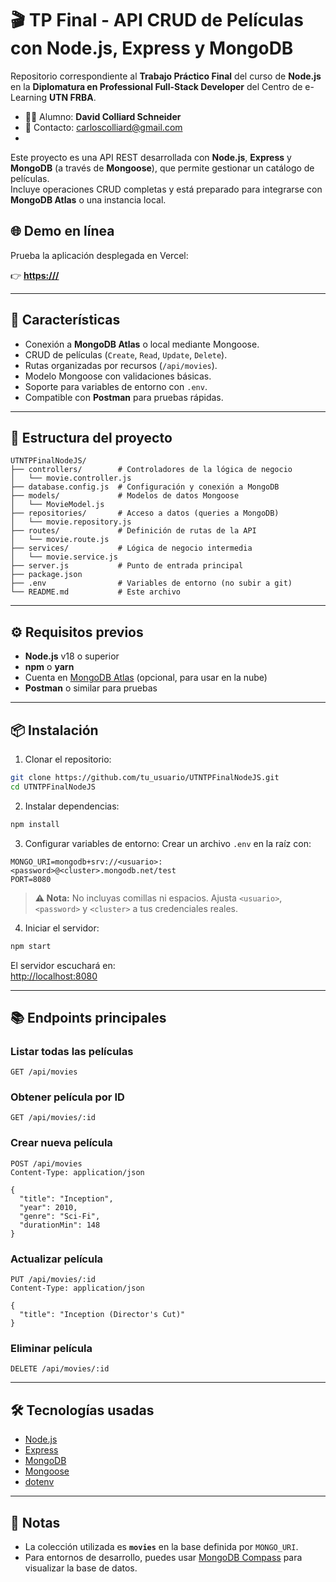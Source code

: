 # 🎬 TP Final - API CRUD de Películas con Node.js, Express y MongoDB

Repositorio correspondiente al **Trabajo Práctico Final** del curso de **Node.js** en la **Diplomatura en Professional Full-Stack Developer** del Centro de e-Learning **UTN FRBA**.

- 👨‍🎓 Alumno: **David Colliard Schneider**  
- 📧 Contacto: [carloscolliard@gmail.com](mailto:carloscolliard@gmail.com)
- 

Este proyecto es una API REST desarrollada con **Node.js**, **Express** y **MongoDB** (a través de **Mongoose**), que permite gestionar un catálogo de películas.  
Incluye operaciones CRUD completas y está preparado para integrarse con **MongoDB Atlas** o una instancia local.

## 🌐 Demo en línea

Prueba la aplicación desplegada en Vercel:

👉 **[https:///](https:///)**

---

## 🚀 Características

- Conexión a **MongoDB Atlas** o local mediante Mongoose.
- CRUD de películas (`Create`, `Read`, `Update`, `Delete`).
- Rutas organizadas por recursos (`/api/movies`).
- Modelo Mongoose con validaciones básicas.
- Soporte para variables de entorno con `.env`.
- Compatible con **Postman** para pruebas rápidas.

---

## 📂 Estructura del proyecto

```
UTNTPFinalNodeJS/
├── controllers/        # Controladores de la lógica de negocio
│   └── movie.controller.js
├── database.config.js  # Configuración y conexión a MongoDB
├── models/             # Modelos de datos Mongoose
│   └── MovieModel.js
├── repositories/       # Acceso a datos (queries a MongoDB)
│   └── movie.repository.js
├── routes/             # Definición de rutas de la API
│   └── movie.route.js
├── services/           # Lógica de negocio intermedia
│   └── movie.service.js
├── server.js           # Punto de entrada principal
├── package.json
├── .env                # Variables de entorno (no subir a git)
└── README.md           # Este archivo
```

---

## ⚙️ Requisitos previos

- **Node.js** v18 o superior
- **npm** o **yarn**
- Cuenta en [MongoDB Atlas](https://www.mongodb.com/cloud/atlas) (opcional, para usar en la nube)
- **Postman** o similar para pruebas

---

## 📦 Instalación

1. Clonar el repositorio:
```bash
git clone https://github.com/tu_usuario/UTNTPFinalNodeJS.git
cd UTNTPFinalNodeJS
```

2. Instalar dependencias:
```bash
npm install
```

3. Configurar variables de entorno:
Crear un archivo `.env` en la raíz con:
```
MONGO_URI=mongodb+srv://<usuario>:<password>@<cluster>.mongodb.net/test
PORT=8080
```
> **⚠️ Nota:** No incluyas comillas ni espacios. Ajusta `<usuario>`, `<password>` y `<cluster>` a tus credenciales reales.

4. Iniciar el servidor:
```bash
npm start
```
El servidor escuchará en:  
[http://localhost:8080](http://localhost:8080)

---

## 📚 Endpoints principales

### Listar todas las películas
```http
GET /api/movies
```

### Obtener película por ID
```http
GET /api/movies/:id
```

### Crear nueva película
```http
POST /api/movies
Content-Type: application/json

{
  "title": "Inception",
  "year": 2010,
  "genre": "Sci-Fi",
  "durationMin": 148
}
```

### Actualizar película
```http
PUT /api/movies/:id
Content-Type: application/json

{
  "title": "Inception (Director's Cut)"
}
```

### Eliminar película
```http
DELETE /api/movies/:id
```

---

## 🛠 Tecnologías usadas

- [Node.js](https://nodejs.org/)
- [Express](https://expressjs.com/)
- [MongoDB](https://www.mongodb.com/)
- [Mongoose](https://mongoosejs.com/)
- [dotenv](https://www.npmjs.com/package/dotenv)

---

## 📌 Notas

- La colección utilizada es **`movies`** en la base definida por `MONGO_URI`.
- Para entornos de desarrollo, puedes usar [MongoDB Compass](https://www.mongodb.com/products/compass) para visualizar la base de datos.
